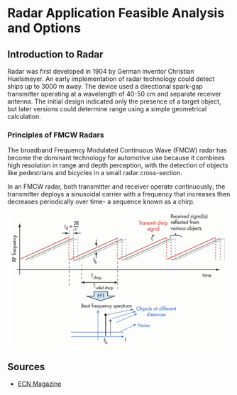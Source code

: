 # Radar Application Feasible Analysis and Options

## Introduction to Radar

Radar was first developed in 1904 by German inventor Christian Huelsmeyer. An early implementation of radar technology could detect ships up to 3000 m away. The device used a directional spark-gap transmitter operating at a wavelength of 40-50 cm and separate receiver antenna. The initial design indicated only the presence of a target object, but later versions could determine range using a simple geometrical calculation.

### Principles of FMCW Radars

The broadband Frequency Modulated Continuous Wave (FMCW) radar has become the dominant technology for automotive use because it combines high resolution in range and depth perception, with the detection of objects like pedestrians and bicycles in a small radar cross-section.

In an FMCW radar, both transmitter and receiver operate continuously; the transmitter deploys a sinusoidal carrier with a frequency that increases then decreases periodically over time- a sequence known as a chirp.

![FMCW Radar](../images/fmcw-radar.png)

## Sources

 - [ECN Magazine](https://www.ecnmag.com/article/2017/12/radar-technology-behind-autonomous-vehicles)
